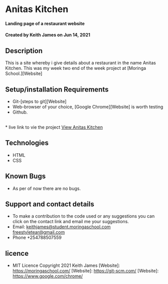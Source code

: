 # Anitas Kitchen
#### Landing page of a restaurant website
#### Created by Keith James on Jun 14, 2021
## Description
This is a site whereby i give details about a restaurant in the name Anitas Kitchen. This was my week two end of the week project at [Moringa School.][Website]
## Setup/installation Requirements
* Git-[steps to git][Website]
* Web-browser of your choice, [Google Chrome][Website] is worth testing
* Github.
<br />
* live link to vie the project        <a href="https://freestyletear.github.io/Anita-s_Kitchen/">View Anitas Kitchen</a>

## Technologies
* HTML
* CSS

## Known Bugs
* As per of now there are no bugs.

## Support and contact details
* To make a contribution to the code used or any suggestions you can click on the contact link and email me your suggestions.
* Email: keithjames@student.moringaschool.com
  freestyletear@gmail.com
* Phone +254788507559

## licence
* MIT Licence Copyright 2021 Keith James 
[Website]: https://moringaschool.com/
[Website]: https://git-scm.com/
[Website]: https://www.google.com/chrome/
